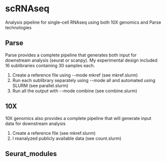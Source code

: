 # scRNAseq
Analysis pipeline for single-cell RNAseq using both 10X genomics and Parse technologies

## Parse 
Parse provides a complete pipeline that generates both input for downstream analysis (seurat or scanpy). My experimental design included 16 sublibraries containing 30 samples each. 
1) Create a reference file using --mode mkref (see mkref.slurm)
2) Run each sublibrary separately using --mode all and automated using SLURM (see parallel.slurm)
3) Run all the output with --mode combine (see combine.slurm)

## 10X 
10X genomics also provides a complete pipeline that will generate input data for downstream analysis
1) Create a reference file (see mkref.slurm)
2) I reanalyzed publicly available data (see count.slurm)

## Seurat_modules

